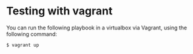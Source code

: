 # Testing with vagrant


You can run the following playbook in a virtualbox via Vagrant, using the following command:

```
$ vagrant up
```

